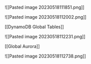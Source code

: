![[Pasted image 20230518111851.png]]

![[Pasted image 20230518112002.png]]

[[DynamoDB Global Tables]] 

![[Pasted image 20230518112231.png]]

[[Global Aurora]]

![[Pasted image 20230518112738.png]]

